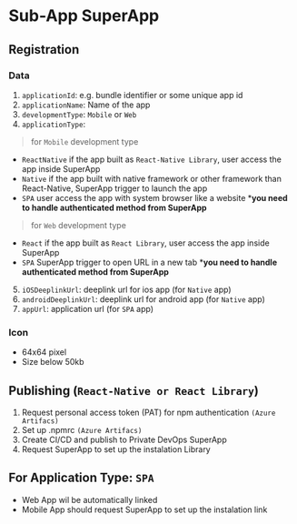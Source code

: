 # Sub-App SuperApp

## Registration

### Data
1. `applicationId`: e.g. bundle identifier or some unique app id
2. `applicationName`: Name of the app
3. `developmentType`: `Mobile` or `Web`
4. `applicationType`:
> for `Mobile` development type
- `ReactNative` if the app built as `React-Native Library`, user access the app inside SuperApp
- `Native` if the app built with native framework or other framework than React-Native, SuperApp trigger to launch the app
- `SPA` user access the app with system browser like a website ***you need to handle authenticated method from SuperApp**
> for `Web` development type
- `React` if the app built as `React Library`, user access the app inside SuperApp
- `SPA` SuperApp trigger to open URL in a new tab  ***you need to handle authenticated method from SuperApp**
5. `iOSDeeplinkUrl`: deeplink url for ios app (for `Native` app)
6. `androidDeeplinkUrl`: deeplink url for android app (for `Native` app)
7. `appUrl`: application url (for `SPA` app)

### Icon
- 64x64 pixel
- Size below 50kb

## Publishing (`React-Native or React Library`)
1. Request personal access token (PAT) for npm authentication `(Azure Artifacs)`
2. Set up .npmrc `(Azure Artifacs)`
3. Create CI/CD and publish to Private DevOps SuperApp
4. Request SuperApp to set up the instalation Library

## For Application Type: `SPA`
* Web App wil be automatically linked
* Mobile App should request SuperApp to set up the instalation link
